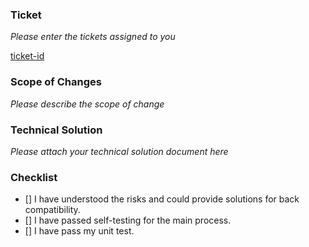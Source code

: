 ### Ticket

_Please enter the tickets assigned to you_

[ticket-id](_URL_)

### Scope of Changes

_Please describe the scope of change_

### Technical Solution

_Please attach your technical solution document here_

### Checklist

- [] I have understood the risks and could provide solutions for back compatibility.
- [] I have passed self-testing for the main process.
- [] I have pass my unit test.
